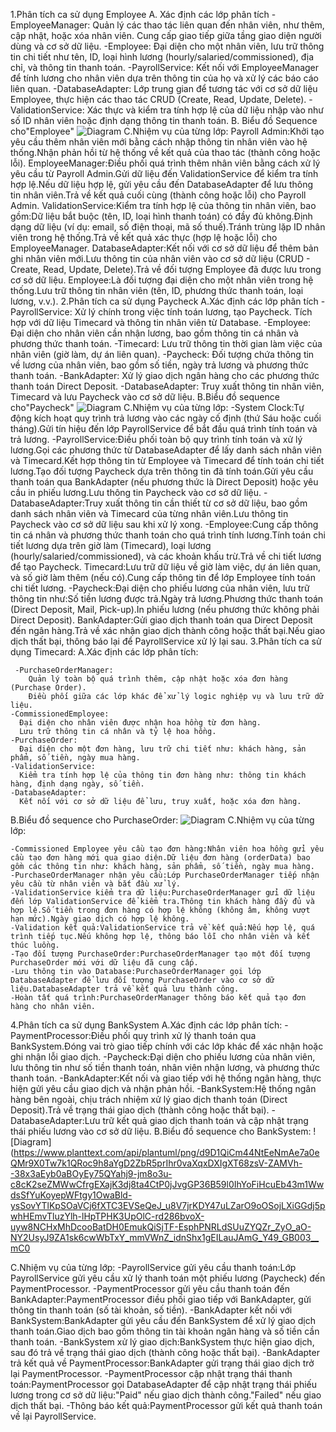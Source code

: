 1.Phân tích ca sử dụng Employee
  A. Xác định các lớp phân tích
    -EmployeeManager:
      Quản lý các thao tác liên quan đến nhân viên, như thêm, cập nhật, hoặc xóa nhân viên.
      Cung cấp giao tiếp giữa tầng giao diện người dùng và cơ sở dữ liệu.
    -Employee:
      Đại diện cho một nhân viên, lưu trữ thông tin chi tiết như tên, ID, loại hình lương (hourly/salaried/commissioned), địa chỉ, và thông tin thanh toán.
    -PayrollService:
      Kết nối với EmployeeManager để tính lương cho nhân viên dựa trên thông tin của họ và xử lý các báo cáo liên quan.
    -DatabaseAdapter:
      Lớp trung gian để tương tác với cơ sở dữ liệu Employee, thực hiện các thao tác CRUD (Create, Read, Update, Delete).
    -ValidationService:
      Xác thực và kiểm tra tính hợp lệ của dữ liệu nhập vào như số ID nhân viên hoặc định dạng thông tin thanh toán.
    B. Biểu đồ Sequence cho"Employee"
  ![Diagram](https://www.planttext.com/api/plantuml/png/T9B1JiGW48RlFCMa9pti2_HWTirwy61YDDdxB8m6CuK6Q3TzDWy-agyWfHJRjN8Wm_3D_3yJlZ-_zZwW2rt30cMm3gfd79nbXeDgjAa0_HI9Dc9QwXPDWEgXQTaEH4zey9rSmdAy1a_8Mc7GrhoIwxMaXEQilOAF6F2CdWuAsv2x7k_pQTj0OkQ34CagxEvcCpMWKlFr3ULWrBaL6HdfugU6VWeJSrLGADWj5Vhon1Vo7GU17FuaGVif9o2kXNHvNmtIKHJ-n-rOLjYr0KENCWAmvm-IOQqIuJIO-dTkurn8WU-a9E_VEkQX4iIUDfrhi-5zqVLnkeVPCiG66FiP9VPnYx_h1m00__y30000)
    C.Nhiệm vụ của từng lớp:
      Payroll Admin:Khởi tạo yêu cầu thêm nhân viên mới bằng cách nhập thông tin nhân viên vào hệ thống.Nhận phản hồi từ hệ thống về kết quả của thao tác (thành công hoặc lỗi).
      EmployeeManager:Điều phối quá trình thêm nhân viên bằng cách xử lý yêu cầu từ Payroll Admin.Gửi dữ liệu đến ValidationService để kiểm tra tính hợp lệ.Nếu dữ liệu hợp lệ, gửi yêu cầu đến DatabaseAdapter để lưu thông tin nhân viên.Trả về kết quả cuối cùng (thành công hoặc lỗi) cho Payroll Admin.
       ValidationService:Kiểm tra tính hợp lệ của thông tin nhân viên, bao gồm:Dữ liệu bắt buộc (tên, ID, loại hình thanh toán) có đầy đủ không.Định dạng dữ liệu (ví dụ: email, số điện thoại, mã số thuế).Tránh trùng lặp ID nhân viên trong hệ thống.Trả về kết quả xác thực (hợp lệ hoặc lỗi) cho EmployeeManager.
       DatabaseAdapter:Kết nối với cơ sở dữ liệu để thêm bản ghi nhân viên mới.Lưu thông tin của nhân viên vào cơ sở dữ liệu (CRUD - Create, Read, Update, Delete).Trả về đối tượng Employee đã được lưu trong cơ sở dữ liệu.
       Employee:Là đối tượng đại diện cho một nhân viên trong hệ thống.Lưu trữ thông tin nhân viên (tên, ID, phương thức thanh toán, loại lương, v.v.).
2.Phân tích ca sử dụng Paycheck
  A.Xác định các lớp phân tích
    -PayrollService:
      Xử lý chính trong việc tính toán lương, tạo Paycheck.
      Tích hợp với dữ liệu Timecard và thông tin nhân viên từ Database.
    -Employee:
      Đại diện cho nhân viên cần nhận lương, bao gồm thông tin cá nhân và phương thức thanh toán.
    -Timecard:
      Lưu trữ thông tin thời gian làm việc của nhân viên (giờ làm, dự án liên quan).
    -Paycheck:
      Đối tượng chứa thông tin về lương của nhân viên, bao gồm số tiền, ngày trả lương và phương thức thanh toán.
    -BankAdapter:
      Xử lý giao dịch ngân hàng cho các phương thức thanh toán Direct Deposit.
    -DatabaseAdapter:
      Truy xuất thông tin nhân viên, Timecard và lưu Paycheck vào cơ sở dữ liệu.
  B.Biểu đồ sequence cho"Paycheck"
    ![Diagram](https://www.planttext.com/api/plantuml/png/R9DHJiCm38RVUmfhJvq45wW46ctX2GJITW4lzLXOcaH9Dgbduu4ZSGNIfDcMZZvKTVpvzsz7_Vt-MLc7nXrxKI1poi1YFLX7FJH2iSC2qCQlGdkACwvHEbXyu62K46io9yueKDDtphNeS8kMdZhKZam0spfdddijr41HnGTvTiDxOcYwaDqqDpROdYQRASYH6kNXkliO5qKO2UuVa-iAp55EGvNBOZeTWRQku9DSCcbVbF6SduiyrzPmVor24_NAhIk4KXfsVgE4R0z9e03_tEgdCKlFBGCprqx4NC0NLC1GiAFmfjOeq0pbfeaYFfchs91loI4NTYwLDkZr37cn59TPrHre77gIxetSNdMnKKBpRkdqVVj5p0KGXSlhuG5QRdmQMjBAyeZDd8stLe4sYf6r4P_eCk-nF5UF9RcRBbOqIkwuwT5n9GDDmj9_JI_hq8PBTzv6x47ovYh6kxHukknjxcsiMVcN_zl-0000__y30000)
  C.Nhiệm vụ của từng lớp:
    -System Clock:Tự động kích hoạt quy trình trả lương vào các ngày cố định (thứ Sáu hoặc cuối tháng).Gửi tín hiệu đến lớp PayrollService để bắt đầu quá trình tính toán và trả lương.
    -PayrollService:Điều phối toàn bộ quy trình tính toán và xử lý lương.Gọi các phương thức từ DatabaseAdapter để lấy danh sách nhân viên và Timecard.Kết hợp thông tin từ Employee và Timecard để tính toán chi tiết lương.Tạo đối tượng Paycheck dựa trên thông tin đã tính toán.Gửi yêu cầu thanh toán qua BankAdapter (nếu phương thức là Direct Deposit) hoặc yêu cầu in phiếu lương.Lưu thông tin Paycheck vào cơ sở dữ liệu.
    - DatabaseAdapter:Truy xuất thông tin cần thiết từ cơ sở dữ liệu, bao gồm danh sách nhân viên và Timecard của từng nhân viên.Lưu thông tin Paycheck vào cơ sở dữ liệu sau khi xử lý xong.
    -Employee:Cung cấp thông tin cá nhân và phương thức thanh toán cho quá trình tính lương.Tính toán chi tiết lương dựa trên giờ làm (Timecard), loại lương (hourly/salaried/commissioned), và các khoản khấu trừ.Trả về chi tiết lương để tạo Paycheck.
     Timecard:Lưu trữ dữ liệu về giờ làm việc, dự án liên quan, và số giờ làm thêm (nếu có).Cung cấp thông tin để lớp Employee tính toán chi tiết lương.
     -Paycheck:Đại diện cho phiếu lương của nhân viên, lưu trữ thông tin như:Số tiền lương được trả.Ngày trả lương.Phương thức thanh toán (Direct Deposit, Mail, Pick-up).In phiếu lương (nếu phương thức không phải Direct Deposit).
     BankAdapter:Gửi giao dịch thanh toán qua Direct Deposit đến ngân hàng.Trả về xác nhận giao dịch thành công hoặc thất bại.Nếu giao dịch thất bại, thông báo lại để PayrollService xử lý lại sau.
3.Phân tích ca sử dụng Timecard:
   A.Xác định các lớp phân tích:
   
     -PurchaseOrderManager:
        Quản lý toàn bộ quá trình thêm, cập nhật hoặc xóa đơn hàng (Purchase Order).
        Điều phối giữa các lớp khác để xử lý logic nghiệp vụ và lưu trữ dữ liệu.
    -CommissionedEmployee:
      Đại diện cho nhân viên được nhận hoa hồng từ đơn hàng.
      Lưu trữ thông tin cá nhân và tỷ lệ hoa hồng.
    -PurchaseOrder:
      Đại diện cho một đơn hàng, lưu trữ chi tiết như: khách hàng, sản phẩm, số tiền, ngày mua hàng.
    -ValidationService:
      Kiểm tra tính hợp lệ của thông tin đơn hàng như: thông tin khách hàng, định dạng ngày, số tiền.
    -DatabaseAdapter:
      Kết nối với cơ sở dữ liệu để lưu, truy xuất, hoặc xóa đơn hàng.
  B.Biểu đồ sequence cho PurchaseOrder:
    ![Diagram](https://www.planttext.com/api/plantuml/png/V98zJiGm48LxdsAK2egzG0gqX51Gh1A1H3zh3s3a_CZZHDgpKN0ahe0T9r4SLhYmxD7ttfkn_FFrVMI7rWsD4IXTPo5xw9f6C-kk9GMFJM-w2r46oEj5z5wXfUwnTP3LWvKVo5HPHVQ4BRwJdV3vdDAlQBH2vzrVo8vQHkUvsktW4XsUlVMzmjxDhcNnJ_n4r9KGIwjmk5lwo45QGaU9uAOBUyYv5JCN96i_EOpn6F40RYKh1uTjqBWE-Kmy62VGk3z5q1nh0lpQXDVLqkesAa1rbUOaerJdJv9kRrOMEJ2Ekwcl26D2MQG9F4X9pAch1vRtpI6RFEQ6rI9u6uovP88CqzN1TNjbzDJtAI8mlG5u0_H-hH97luNl-Wi00F__0m00)
  C.Nhiệm vụ của từng lớp:
  
    -Commissioned Employee yêu cầu tạo đơn hàng:Nhân viên hoa hồng gửi yêu cầu tạo đơn hàng mới qua giao diện.Dữ liệu đơn hàng (orderData) bao gồm các thông tin như: khách hàng, sản phẩm, số tiền, ngày mua hàng.
    -PurchaseOrderManager nhận yêu cầu:Lớp PurchaseOrderManager tiếp nhận yêu cầu từ nhân viên và bắt đầu xử lý.
    -ValidationService kiểm tra dữ liệu:PurchaseOrderManager gửi dữ liệu đến lớp ValidationService để kiểm tra.Thông tin khách hàng đầy đủ và hợp lệ.Số tiền trong đơn hàng có hợp lệ không (không âm, không vượt hạn mức).Ngày giao dịch có hợp lệ không.
    -Validation kết quả:ValidationService trả về kết quả:Nếu hợp lệ, quá trình tiếp tục.Nếu không hợp lệ, thông báo lỗi cho nhân viên và kết thúc luồng.
    -Tạo đối tượng PurchaseOrder:PurchaseOrderManager tạo một đối tượng PurchaseOrder mới với dữ liệu đã cung cấp.
    -Lưu thông tin vào Database:PurchaseOrderManager gọi lớp DatabaseAdapter để lưu đối tượng PurchaseOrder vào cơ sở dữ liệu.DatabaseAdapter trả về kết quả lưu thành công.
    -Hoàn tất quá trình:PurchaseOrderManager thông báo kết quả tạo đơn hàng cho nhân viên.
4.Phân tích ca sử dụng BankSystem
  A.Xác định các lớp phân tích:
    -PaymentProcessor:Điều phối quy trình xử lý thanh toán qua BankSystem.Đóng vai trò giao tiếp chính với các lớp khác để xác nhận hoặc ghi nhận lỗi giao dịch.
    -Paycheck:Đại diện cho phiếu lương của nhân viên, lưu thông tin như số tiền thanh toán, nhân viên nhận lương, và phương thức thanh toán.
    -BankAdapter:Kết nối và giao tiếp với hệ thống ngân hàng, thực hiện gửi yêu cầu giao dịch và nhận phản hồi.
    -BankSystem:Hệ thống ngân hàng bên ngoài, chịu trách nhiệm xử lý giao dịch thanh toán (Direct Deposit).Trả về trạng thái giao dịch (thành công hoặc thất bại).
    -DatabaseAdapter:Lưu trữ kết quả giao dịch thanh toán và cập nhật trạng thái phiếu lương vào cơ sở dữ liệu.
  B.Biểu đồ sequence cho BankSystem:
  ![Diagram](https://www.planttext.com/api/plantuml/png/d9D1QiCm44NtEeNmAe7a0eQMr9X0Tw7k1QRoc9h8aYgD2ZbR5prIhr0vaXqxDXIgXT68zsV-ZAMVh--38x3aEyb0aBOyEy75QYahj9-jm8o3u-c8cK2seZMWwCfrgEXajK3dj8ta4CtP0jJvgGP36B59l0IhYoFiHcuEb43m1WwdsSfYuKoyepWFtgy1OwaBld-ysSovYTlKpSOaVCj6fXTC3EVSeQeJ_u8V7jrKDY47uLZarO9oOSojLXiGGdj5pwhHEmvTluzYlh-lHpTPHK3UpOlC-rd286bvoX-uyw8NCHxMhDcooBatDH0EmukQiSjTF-EsphPNRLdSUuZYQZr_ZyO_aO-NY2UsyJ9ZA1sk6cwWbTxY_mmVWnZ_idnShx1gEILauJAmG_Y49_GB003__mC0

  C.Nhiệm vụ của từng lớp:
    -PayrollService gửi yêu cầu thanh toán:Lớp PayrollService gửi yêu cầu xử lý thanh toán một phiếu lương (Paycheck) đến PaymentProcessor.
    -PaymentProcessor gửi yêu cầu thanh toán đến BankAdapter:PaymentProcessor điều phối giao tiếp với BankAdapter, gửi thông tin thanh toán (số tài khoản, số tiền).
    -BankAdapter kết nối với BankSystem:BankAdapter gửi yêu cầu đến BankSystem để xử lý giao dịch thanh toán.Giao dịch bao gồm thông tin tài khoản ngân hàng và số tiền cần thanh toán.
    -BankSystem xử lý giao dịch:BankSystem thực hiện giao dịch, sau đó trả về trạng thái giao dịch (thành công hoặc thất bại).
    -BankAdapter trả kết quả về PaymentProcessor:BankAdapter gửi trạng thái giao dịch trở lại PaymentProcessor.
    -PaymentProcessor cập nhật trạng thái thanh toán:PaymentProcessor gọi DatabaseAdapter để cập nhật trạng thái phiếu lương trong cơ sở dữ liệu:"Paid" nếu giao dịch thành công."Failed" nếu giao dịch thất bại.
    -Thông báo kết quả:PaymentProcessor gửi kết quả thanh toán về lại PayrollService.

    

    

  

      
